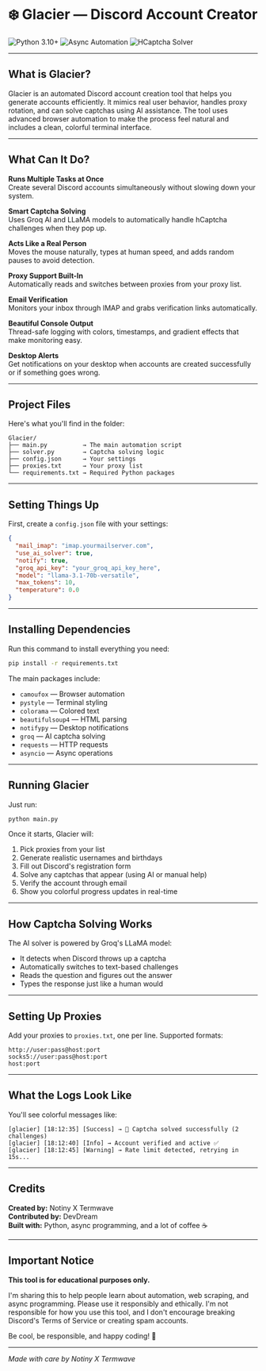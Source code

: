 # ❄️ Glacier — Discord Account Creator

![Python 3.10+](https://img.shields.io/badge/Python-3.10%2B-blue.svg?style=for-the-badge)
![Async Automation](https://img.shields.io/badge/Async-Automation-success.svg?style=for-the-badge)
![HCaptcha Solver](https://img.shields.io/badge/HCaptcha-Solver-purple.svg?style=for-the-badge)

---

## What is Glacier?

Glacier is an automated Discord account creation tool that helps you generate accounts efficiently. It mimics real user behavior, handles proxy rotation, and can solve captchas using AI assistance. The tool uses advanced browser automation to make the process feel natural and includes a clean, colorful terminal interface.

---

## What Can It Do?

**Runs Multiple Tasks at Once**  
Create several Discord accounts simultaneously without slowing down your system.

**Smart Captcha Solving**  
Uses Groq AI and LLaMA models to automatically handle hCaptcha challenges when they pop up.

**Acts Like a Real Person**  
Moves the mouse naturally, types at human speed, and adds random pauses to avoid detection.

**Proxy Support Built-In**  
Automatically reads and switches between proxies from your proxy list.

**Email Verification**  
Monitors your inbox through IMAP and grabs verification links automatically.

**Beautiful Console Output**  
Thread-safe logging with colors, timestamps, and gradient effects that make monitoring easy.

**Desktop Alerts**  
Get notifications on your desktop when accounts are created successfully or if something goes wrong.

---

## Project Files

Here's what you'll find in the folder:

```
Glacier/
├── main.py          → The main automation script
├── solver.py        → Captcha solving logic
├── config.json      → Your settings
├── proxies.txt      → Your proxy list
└── requirements.txt → Required Python packages
```

---

## Setting Things Up

First, create a `config.json` file with your settings:

```json
{
  "mail_imap": "imap.yourmailserver.com",
  "use_ai_solver": true,
  "notify": true,
  "groq_api_key": "your_groq_api_key_here",
  "model": "llama-3.1-70b-versatile",
  "max_tokens": 10,
  "temperature": 0.0
}
```

---

## Installing Dependencies

Run this command to install everything you need:

```bash
pip install -r requirements.txt
```

The main packages include:
- `camoufox` — Browser automation
- `pystyle` — Terminal styling
- `colorama` — Colored text
- `beautifulsoup4` — HTML parsing
- `notifypy` — Desktop notifications
- `groq` — AI captcha solving
- `requests` — HTTP requests
- `asyncio` — Async operations

---

## Running Glacier

Just run:

```bash
python main.py
```

Once it starts, Glacier will:
1. Pick proxies from your list
2. Generate realistic usernames and birthdays
3. Fill out Discord's registration form
4. Solve any captchas that appear (using AI or manual help)
5. Verify the account through email
6. Show you colorful progress updates in real-time

---

## How Captcha Solving Works

The AI solver is powered by Groq's LLaMA model:
- It detects when Discord throws up a captcha
- Automatically switches to text-based challenges
- Reads the question and figures out the answer
- Types the response just like a human would

---

## Setting Up Proxies

Add your proxies to `proxies.txt`, one per line. Supported formats:

```
http://user:pass@host:port
socks5://user:pass@host:port
host:port
```

---

## What the Logs Look Like

You'll see colorful messages like:

```
[glacier] [18:12:35] [Success] → 🎉 Captcha solved successfully (2 challenges)
[glacier] [18:12:40] [Info] → Account verified and active ✅
[glacier] [18:12:45] [Warning] → Rate limit detected, retrying in 15s...
```

---

## Credits

**Created by:** Notiny X Termwave  
**Contributed by:** DevDream  
**Built with:** Python, async programming, and a lot of coffee ☕

---

## Important Notice

**This tool is for educational purposes only.** 

I'm sharing this to help people learn about automation, web scraping, and async programming. Please use it responsibly and ethically. I'm not responsible for how you use this tool, and I don't encourage breaking Discord's Terms of Service or creating spam accounts.

Be cool, be responsible, and happy coding! 💙

---

*Made with care by Notiny X Termwave*
